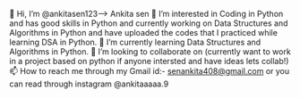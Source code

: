 👋 Hi, I’m @ankitasen123--> Ankita sen
👀 I’m interested in Coding in Python and has good skills in Python and currently working on Data Structures and Algorithms in Python and have uploaded the codes that I practiced while learning DSA in Python.
🌱 I’m currently learning Data Structures and Algorithms in Python.
💞️ I’m looking to collaborate on (currently want to work in a project based on python  if anyone intersted and have ideas lets collab!)
📫 How to reach me through my Gmail id:- senankita408@gmail.com or you can read through instagram @ankitaaaaa.9
